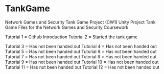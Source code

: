 # TankGame
Network Games and Security Tank Game Project (CW1)
Unity Project Tank Game Files for the Network Games and Security Coursework

Tutorial 1 = Github Introduction
Tutorial 2 = Started the tank game
                        
Tutorial 3 = Has not been handed out
Tutorial 4 = Has not been handed out
Tutorial 5 = Has not been handed out
Tutorial 6 = Has not been handed out
Tutorial 7 = Has not been handed out
Tutorial 8 = Has not been handed out
Tutorial 9 = Has not been handed out
Tutorial 10 = Has not been handed out
Tutorial 11 = Has not been handed out
Tutorial 12 = Has not been handed out
